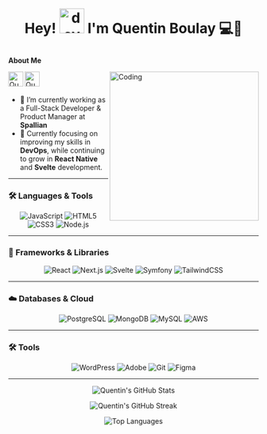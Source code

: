 # <p align="center">**Hey! <img src="https://media.giphy.com/media/iIqmM5tTjmpOB9mpbn/giphy.gif" alt="dev gif" width="50px"> I'm Quentin Boulay** 💻🚀</p>

**About Me**

<a href="#">
  <img align="left" alt="Quentin Twitter" width="30px" src="https://raw.githubusercontent.com/rahuldkjain/github-profile-readme-generator/master/src/images/icons/Social/twitter.svg" />
</a>
<a href="https://www.linkedin.com/in/quentin-boulay-91805b185/">
  <img align="left" alt="Quentin LinkedIn" width="30px" src="https://raw.githubusercontent.com/rahuldkjain/github-profile-readme-generator/master/src/images/icons/Social/linked-in-alt.svg" />
</a>
<img align="right" alt="Coding" width="300" src="https://media.giphy.com/media/qgQUggAC3Pfv687qPC/giphy.gif">

<br/>
<br/>

- 💼 I’m currently working as a Full-Stack Developer & Product Manager at **Spallian**
- 🌱 Currently focusing on improving my skills in **DevOps**, while continuing to grow in **React Native** and **Svelte** development.

---

### 🛠️ Languages & Tools

<p align="center">
  <img src="https://img.shields.io/badge/-JavaScript-F7DF1E?style=for-the-badge&logo=JavaScript&logoColor=black" alt="JavaScript" />
  <img src="https://img.shields.io/badge/-HTML5-E34F26?style=for-the-badge&logo=html5&logoColor=white" alt="HTML5" />
  <img src="https://img.shields.io/badge/-CSS3-1572B6?style=for-the-badge&logo=css3&logoColor=white" alt="CSS3" />
  <img src="https://img.shields.io/badge/-Node.js-339933?style=for-the-badge&logo=node.js&logoColor=white" alt="Node.js" />
</p>

---

### 🧰 Frameworks & Libraries

<p align="center">
  <img src="https://img.shields.io/badge/-React-61DAFB?style=for-the-badge&logo=react&logoColor=black" alt="React" />
  <img src="https://img.shields.io/badge/-Next.js-000000?style=for-the-badge&logo=next.js" alt="Next.js" />
  <img src="https://img.shields.io/badge/-Svelte-FF3E00?style=for-the-badge&logo=svelte&logoColor=white" alt="Svelte" />
  <img src="https://img.shields.io/badge/-Symfony-000000?style=for-the-badge&logo=symfony" alt="Symfony" />
  <img src="https://img.shields.io/badge/-TailwindCSS-06B6D4?style=for-the-badge&logo=tailwindcss" alt="TailwindCSS" />
</p>

---

### ☁️ Databases & Cloud

<p align="center">
  <img src="https://img.shields.io/badge/-PostgreSQL-336791?style=for-the-badge&logo=postgresql&logoColor=white" alt="PostgreSQL" />
  <img src="https://img.shields.io/badge/-MongoDB-47A248?style=for-the-badge&logo=mongodb&logoColor=white" alt="MongoDB" />
  <img src="https://img.shields.io/badge/-MySQL-4479A1?style=for-the-badge&logo=mysql&logoColor=white" alt="MySQL" />
  <img src="https://img.shields.io/badge/-AWS-232F3E?style=for-the-badge&logo=amazon-aws&logoColor=white" alt="AWS" />
</p>

---

### 🛠️ Tools

<p align="center">
  <img src="https://img.shields.io/badge/-WordPress-21759B?style=for-the-badge&logo=wordpress&logoColor=white" alt="WordPress" />
  <img src="https://img.shields.io/badge/-Adobe%20Creative%20Suite-FF0000?style=for-the-badge&logo=adobe&logoColor=white" alt="Adobe" />
  <img src="https://img.shields.io/badge/-Git-F05032?style=for-the-badge&logo=git&logoColor=white" alt="Git" />
  <img src="https://img.shields.io/badge/-Figma-F24E1E?style=for-the-badge&logo=figma&logoColor=white" alt="Figma" />
</p>

---

<p align="center">
  <img src="https://github-readme-stats.vercel.app/api?username=quentinboulay&show_icons=true&theme=radical&hide_border=true" alt="Quentin's GitHub Stats" />
</p>

<p align="center">
  <img src="https://github-readme-streak-stats.herokuapp.com/?user=quentinboulay&theme=radical&hide_border=true" alt="Quentin's GitHub Streak" />
</p>

<p align="center">
  <img src="https://github-readme-stats.vercel.app/api/top-langs/?username=quentinboulay&layout=compact&theme=radical&hide_border=true" alt="Top Languages" />
</p>
